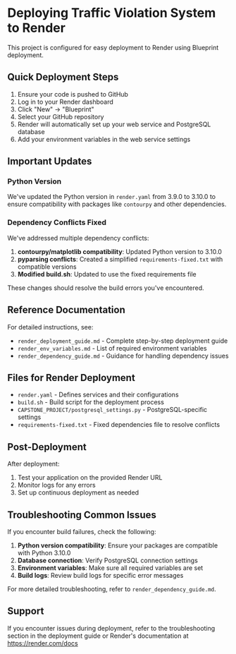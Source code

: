 # Deploying Traffic Violation System to Render

This project is configured for easy deployment to Render using Blueprint deployment.

## Quick Deployment Steps

1. Ensure your code is pushed to GitHub
2. Log in to your Render dashboard
3. Click "New" → "Blueprint"
4. Select your GitHub repository
5. Render will automatically set up your web service and PostgreSQL database
6. Add your environment variables in the web service settings

## Important Updates

### Python Version
We've updated the Python version in `render.yaml` from 3.9.0 to 3.10.0 to ensure compatibility with packages like `contourpy` and other dependencies.

### Dependency Conflicts Fixed
We've addressed multiple dependency conflicts:

1. **contourpy/matplotlib compatibility**: Updated Python version to 3.10.0
2. **pyparsing conflicts**: Created a simplified `requirements-fixed.txt` with compatible versions
3. **Modified build.sh**: Updated to use the fixed requirements file

These changes should resolve the build errors you've encountered.

## Reference Documentation

For detailed instructions, see:
- `render_deployment_guide.md` - Complete step-by-step deployment guide
- `render_env_variables.md` - List of required environment variables
- `render_dependency_guide.md` - Guidance for handling dependency issues

## Files for Render Deployment

- `render.yaml` - Defines services and their configurations
- `build.sh` - Build script for the deployment process
- `CAPSTONE_PROJECT/postgresql_settings.py` - PostgreSQL-specific settings
- `requirements-fixed.txt` - Fixed dependencies file to resolve conflicts

## Post-Deployment

After deployment:
1. Test your application on the provided Render URL
2. Monitor logs for any errors
3. Set up continuous deployment as needed

## Troubleshooting Common Issues

If you encounter build failures, check the following:

1. **Python version compatibility**: Ensure your packages are compatible with Python 3.10.0
2. **Database connection**: Verify PostgreSQL connection settings
3. **Environment variables**: Make sure all required variables are set
4. **Build logs**: Review build logs for specific error messages

For more detailed troubleshooting, refer to `render_dependency_guide.md`.

## Support

If you encounter issues during deployment, refer to the troubleshooting section in the deployment guide or Render's documentation at https://render.com/docs 